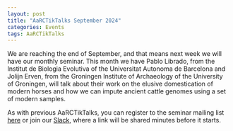 ```yaml
---
layout: post
title: "AaRCTikTalks September 2024"
categories: Events
tags: AaRCTikTalks
---
```


We are reaching the end of September, and that means next week we will have our monthly seminar. 
This month we have Pablo Librado, from the Institut de Biologia Evolutiva of the Universitat Autonoma de Barcelona and 
Jolijn Erven, from the Groningen Institute of Archaeology of the University of Groningen, will talk about their work on 
the elusive domestication of modern horses and how we can impute ancient cattle genomes using a set of modern samples. 

As with previous AaRCTikTalks, you can register to the seminar mailing list [here](https://docs.google.com/forms/d/e/1FAIpQLSfq4BUmArgA96iWjm71ocQwbosLZRNb72rZK8Oky1RCnJsGNw/viewform)
or join our [Slack](https://join.slack.com/t/aarc-8tg1497/shared_invite/zt-2evac9tqu-GXoU0UsmLbI4mIsS91XMcw), where a link will be shared minutes before it starts. 
